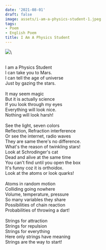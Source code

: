 ```yaml
---
date: '2021-08-01'
draft: false
image: assets/i-am-a-physics-student-1.jpeg
tags:
- Poem
- English Poem
title: I Am A Physics Student
---
```

[![](https://blogger.googleusercontent.com/img/b/R29vZ2xl/AVvXsEjGFns8Pq2GoGHzXDrr7mh0kU6PM4jlfq4nKbNyNozcwM-9dW5o-8PlezoQuUfGLGphTWWjUr2WTRsU8wChJqnpt0xMIgEh_5uNGMnLTVzDZL0fC7OyYVA9XkZN6uPl9wruMdj6efUdrajh30FDKzsqwVOf5D_Fszn8L62OIKpsuyKkJtq7ihK39dreMg/w404-h269/pexels-pixabay-33825.jpg)](https://blogger.googleusercontent.com/img/b/R29vZ2xl/AVvXsEjGFns8Pq2GoGHzXDrr7mh0kU6PM4jlfq4nKbNyNozcwM-9dW5o-8PlezoQuUfGLGphTWWjUr2WTRsU8wChJqnpt0xMIgEh_5uNGMnLTVzDZL0fC7OyYVA9XkZN6uPl9wruMdj6efUdrajh30FDKzsqwVOf5D_Fszn8L62OIKpsuyKkJtq7ihK39dreMg/s2000/pexels-pixabay-33825.jpg)\
  
 \
I am a Physics Student\
I can take you to Mars.\
I can tell the age of universe\
Just by gazing the stars.\
  \
It may seem magic \
But it is actually science \
If you look through my eyes\
Everything will look nice.\
Nothing will look harsh!\
  \
See the light, seven colors  \
Reflection, Refraction interference \
Or see the internet, radio waves\
They are same there's no difference.\
What's the reason of twinkling stars!\
Look at Schrodinger's cat \
Dead and alive at the same time\
You can't find until you open the box\
It's funny coz it is orthoidox.\
Look at the atoms or look quarks!\
  \
Atoms in random motion\
Colliding going nowhere\
Volume, temperature, pressure\
So many variables they share\
Possibilities of chain reaction\
Probabilities of throwing a dart!\
  \
Strings for attraction\
Strings for repulsion\
Strings for everything\
Here only strings have meaning\
Strings are the way to start!